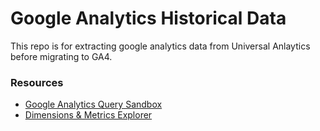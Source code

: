 # Google Analytics Historical Data

This repo is for extracting google analytics data from Universal Anlaytics before migrating to GA4. 

### Resources

- [Google Analytics Query Sandbox](https://developers.google.com/analytics/devguides/reporting/core/v4/rest/v4/reports/batchGet?apix_params=%7B%22resource%22%3A%7B%22reportRequests%22%3A%5B%7B%22viewId%22%3A%2259914626%22%2C%22dateRanges%22%3A%5B%7B%22startDate%22%3A%222005-01-01%22%2C%22endDate%22%3A%222023-07-01%22%7D%5D%2C%22metrics%22%3A%5B%7B%22expression%22%3A%22ga%3Ausers%22%7D%2C%7B%22expression%22%3A%22ga%3AnewUsers%22%7D%2C%7B%22expression%22%3A%22ga%3Asessions%22%7D%2C%7B%22expression%22%3A%22ga%3Abounces%22%7D%2C%7B%22expression%22%3A%22ga%3Atransactions%22%7D%2C%7B%22expression%22%3A%22ga%3AtransactionRevenue%22%7D%5D%2C%22dimensions%22%3A%5B%7B%22name%22%3A%22ga%3AuserAgeBracket%22%7D%2C%7B%22name%22%3A%22ga%3Adate%22%7D%5D%2C%22pageSize%22%3A10000%7D%5D%7D%7D&apix=true#Dimension)
- [Dimensions & Metrics Explorer](https://ga-dev-tools.google/dimensions-metrics-explorer/)
